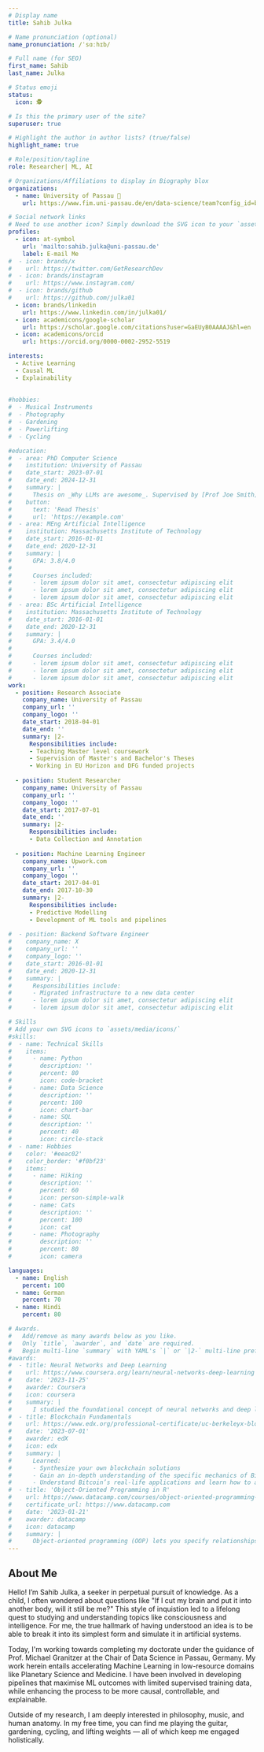 ```yaml
---
# Display name
title: Sahib Julka

# Name pronunciation (optional)
name_pronunciation: /ˈsɑːhɪb/

# Full name (for SEO)
first_name: Sahib
last_name: Julka

# Status emoji
status:
  icon: 🕵

# Is this the primary user of the site?
superuser: true

# Highlight the author in author lists? (true/false)
highlight_name: true

# Role/position/tagline
role: Researcher| ML, AI

# Organizations/Affiliations to display in Biography blox
organizations:
  - name: University of Passau 🔗
    url: https://www.fim.uni-passau.de/en/data-science/team?config_id=b51b5dfe903a2b0768b4f3f1ffb59932&group_id=e3c6bf153c634610b8e8ab1991b4ea6a&module=TemplatePersondetails&range_id=fe6270326db54a4fa75c5fe1a5eaea48&username=julka01&cHash=04f3255af859d17576176823a5d50b05

# Social network links
# Need to use another icon? Simply download the SVG icon to your `assets/media/icons/` folder.
profiles:
  - icon: at-symbol
    url: 'mailto:sahib.julka@uni-passau.de'
    label: E-mail Me
#  - icon: brands/x
#    url: https://twitter.com/GetResearchDev
#  - icon: brands/instagram
#    url: https://www.instagram.com/
#  - icon: brands/github
#    url: https://github.com/julka01
  - icon: brands/linkedin
    url: https://www.linkedin.com/in/julka01/
  - icon: academicons/google-scholar
    url: https://scholar.google.com/citations?user=GaEUyB0AAAAJ&hl=en
  - icon: academicons/orcid
    url: https://orcid.org/0000-0002-2952-5519

interests:
  - Active Learning
  - Causal ML
  - Explainability
 
  
#hobbies:
#  - Musical Instruments
#  - Photography
#  - Gardening
#  - Powerlifting
#  - Cycling

#education:
#  - area: PhD Computer Science
#    institution: University of Passau
#    date_start: 2023-07-01
#    date_end: 2024-12-31
#    summary: |
#      Thesis on _Why LLMs are awesome_. Supervised by [Prof Joe Smith](https://example.com). Presented papers at 5 IEEE conferences with the contributions being published in 2 Springer journals.
#    button:
#      text: 'Read Thesis'
#      url: 'https://example.com'
#  - area: MEng Artificial Intelligence
#    institution: Massachusetts Institute of Technology
#    date_start: 2016-01-01
#    date_end: 2020-12-31
#    summary: |
#      GPA: 3.8/4.0
#
#      Courses included:
#      - lorem ipsum dolor sit amet, consectetur adipiscing elit
#      - lorem ipsum dolor sit amet, consectetur adipiscing elit
#      - lorem ipsum dolor sit amet, consectetur adipiscing elit
#  - area: BSc Artificial Intelligence
#    institution: Massachusetts Institute of Technology
#    date_start: 2016-01-01
#    date_end: 2020-12-31
#    summary: |
#      GPA: 3.4/4.0
#      
#      Courses included:
#      - lorem ipsum dolor sit amet, consectetur adipiscing elit
#      - lorem ipsum dolor sit amet, consectetur adipiscing elit
#      - lorem ipsum dolor sit amet, consectetur adipiscing elit
work:
  - position: Research Associate
    company_name: University of Passau
    company_url: ''
    company_logo: ''
    date_start: 2018-04-01
    date_end: ''
    summary: |2-
      Responsibilities include:
      - Teaching Master level coursework
      - Supervision of Master's and Bachelor's Theses
      - Working in EU Horizon and DFG funded projects
    
  - position: Student Researcher
    company_name: University of Passau
    company_url: ''
    company_logo: ''
    date_start: 2017-07-01
    date_end: ''
    summary: |2-
      Responsibilities include:
      - Data Collection and Annotation
  
  - position: Machine Learning Engineer
    company_name: Upwork.com
    company_url: ''
    company_logo: ''
    date_start: 2017-04-01
    date_end: 2017-10-30
    summary: |2-
      Responsibilities include:
      - Predictive Modelling 
      - Development of ML tools and pipelines
      
#  - position: Backend Software Engineer
#    company_name: X
#    company_url: ''
#    company_logo: ''
#    date_start: 2016-01-01
#    date_end: 2020-12-31
#    summary: |
#      Responsibilities include:
#      - Migrated infrastructure to a new data center
#      - lorem ipsum dolor sit amet, consectetur adipiscing elit
#      - lorem ipsum dolor sit amet, consectetur adipiscing elit

# Skills
# Add your own SVG icons to `assets/media/icons/`
#skills:
#  - name: Technical Skills
#    items:
#      - name: Python
#        description: ''
#        percent: 80
#        icon: code-bracket
#      - name: Data Science
#        description: ''
#        percent: 100
#        icon: chart-bar
#      - name: SQL
#        description: ''
#        percent: 40
#        icon: circle-stack
#  - name: Hobbies
#    color: '#eeac02'
#    color_border: '#f0bf23'
#    items:
#      - name: Hiking
#        description: ''
#        percent: 60
#        icon: person-simple-walk
#      - name: Cats
#        description: ''
#        percent: 100
#        icon: cat
#      - name: Photography
#        description: ''
#        percent: 80
#        icon: camera

languages:
  - name: English
    percent: 100
  - name: German
    percent: 70
  - name: Hindi
    percent: 80

# Awards.
#   Add/remove as many awards below as you like.
#   Only `title`, `awarder`, and `date` are required.
#   Begin multi-line `summary` with YAML's `|` or `|2-` multi-line prefix and indent 2 spaces below.
#awards:
#  - title: Neural Networks and Deep Learning
#    url: https://www.coursera.org/learn/neural-networks-deep-learning
#    date: '2023-11-25'
#    awarder: Coursera
#    icon: coursera
#    summary: |
#      I studied the foundational concept of neural networks and deep learning. By the end, I was familiar with the significant technological trends driving the rise of deep learning; build, train, and apply fully connected deep neural networks; implement efficient (vectorized) neural networks; identify key parameters in a neural network’s architecture; and apply deep learning to your own applications.
#  - title: Blockchain Fundamentals
#    url: https://www.edx.org/professional-certificate/uc-berkeleyx-blockchain-fundamentals
#    date: '2023-07-01'
#    awarder: edX
#    icon: edx
#    summary: |
#      Learned:
#      - Synthesize your own blockchain solutions
#      - Gain an in-depth understanding of the specific mechanics of Bitcoin
#      - Understand Bitcoin’s real-life applications and learn how to attack and destroy Bitcoin, Ethereum, smart contracts and Dapps, and alternatives to Bitcoin’s Proof-of-Work consensus algorithm
#  - title: 'Object-Oriented Programming in R'
#    url: https://www.datacamp.com/courses/object-oriented-programming-with-s3-and-r6-in-r
#    certificate_url: https://www.datacamp.com
#    date: '2023-01-21'
#    awarder: datacamp
#    icon: datacamp
#    summary: |
#      Object-oriented programming (OOP) lets you specify relationships between functions and the objects that they can act on, helping you manage complexity in your code. This is an intermediate level course, providing an introduction to OOP, using the S3 and R6 systems. S3 is a great day-to-day R programming tool that simplifies some of the functions that you write. R6 is especially useful for industry-specific analyses, working with web APIs, and building GUIs.
---
```


[//]: # (bio: sample bio)




## About Me
Hello! I’m Sahib Julka, a seeker in perpetual pursuit of knowledge. As a child, I often wondered about questions like  "If I cut my brain and put it into another body, will it still be me?" This style of inquistion led to a lifelong quest to studying and understanding topics like consciousness and intelligence. For me, the true hallmark of having understood an idea is to be able to break it into its simplest form and simulate it in artificial systems.

Today, I'm working towards completing my doctorate under the guidance of Prof. Michael Granitzer at the Chair of Data Science in Passau, Germany. My work herein entails accelerating Machine Learning in low-resource domains like Planetary Science and Medicine. I have been involved in developing pipelines that maximise ML outcomes with limited supervised training data, while enhancing the process to be more causal, controllable, and explainable.

Outside of my research, I am deeply interested in philosophy, music, and human anatomy. In my free time, you can find me playing the guitar, gardening, cycling, and lifting weights — all of which keep me engaged holistically.